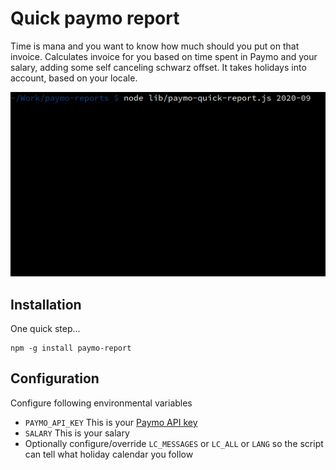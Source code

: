 # Quick paymo report

Time is mana and you want to know how much should you put on that invoice. Calculates invoice for you based on time spent in Paymo and your salary, adding some self canceling schwarz offset. It takes holidays into account, based on your locale.

![screen.gif](./screen.gif)

## Installation

One quick step...

```
npm -g install paymo-report
```

## Configuration

Configure following environmental variables

* `PAYMO_API_KEY` This is your [Paymo API key](https://help.paymoapp.com/en/articles/888790-paymo-api)
* `SALARY` This is your salary
* Optionally configure/override `LC_MESSAGES` or `LC_ALL` or `LANG` so the script can tell what holiday calendar you follow
